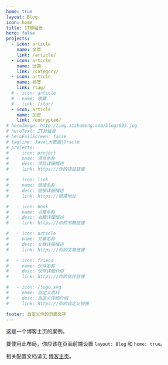 ```yaml
---
home: true
layout: Blog
icon: home
title: IT蚱蜢哥
hero: false
projects:
  - icon: article
    name: 文章
    link: /article/
  - icon: article
    name: 分类
    link: /category/
  - icon: article
    name: 标签
    link: /tag/
  # - icon: article
  #   name: 收藏
  #   link: /star/
  - icon: article
    name: 加密
    link: /encrypted/
# heroImage: http://img.itzhameng.com/blog/695.jpg
# heroText: IT蚱蜢哥
# heroFullScreen: false
# tagline: Java|大数据|Oracle
# projects:
#   - icon: project
#     name: 项目名称
#     desc: 项目详细描述
#     link: https://你的项目链接

#   - icon: link
#     name: 链接名称
#     desc: 链接详细描述
#     link: https://链接地址

#   - icon: book
#     name: 书籍名称
#     desc: 书籍详细描述
#     link: https://你的书籍链接

#   - icon: article
#     name: 文章名称
#     desc: 文章详细描述
#     link: https://你的文章链接

#   - icon: friend
#     name: 伙伴名称
#     desc: 伙伴详细介绍
#     link: https://你的伙伴链接

#   - icon: /logo.svg
#     name: 自定义项目
#     desc: 自定义详细介绍
#     link: https://你的自定义链接

footer: 自定义你的页脚文字
---
```


这是一个博客主页的案例。

要使用此布局，你应该在页面前端设置 `layout: Blog` 和 `home: true`。

相关配置文档请见 [博客主页](https://vuepress-theme-hope.github.io/v2/zh/guide/blog/home/)。

